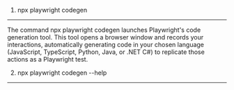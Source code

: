 1) npx playwright codegen
----------------------------
The command npx playwright codegen launches Playwright's code generation tool. This tool opens a browser window and records your interactions, automatically generating code in your chosen language (JavaScript, TypeScript, Python, Java, or .NET C#) to replicate those actions as a Playwright test.



2) npx playwright codegen --help
-------------------------------------
